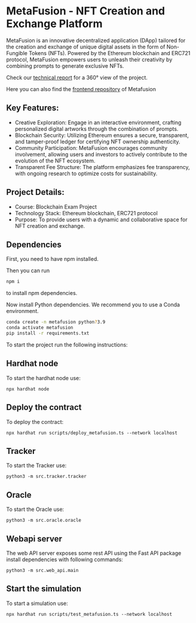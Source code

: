 # MetaFusion - NFT Creation and Exchange Platform

MetaFusion is an innovative decentralized application (DApp) tailored for the creation and exchange of unique digital assets in the form of Non-Fungible Tokens (NFTs). Powered by the Ethereum blockchain and ERC721 protocol, MetaFusion empowers users to unleash their creativity by combining prompts to generate exclusive NFTs.

Check our [technical report](https://github.com/Andreus00/MetaFusion/blob/main/MetaFusion.pdf) for a 360° view of the project.

Here you can also find the [frontend repository](https://github.com/Frklin/metafusionapp) of Metafusion 

## Key Features:

- Creative Exploration: Engage in an interactive environment, crafting personalized digital artworks through the combination of prompts.
- Blockchain Security: Utilizing Ethereum ensures a secure, transparent, and tamper-proof ledger for certifying NFT ownership authenticity.
- Community Participation: MetaFusion encourages community involvement, allowing users and investors to actively contribute to the evolution of the NFT ecosystem.
- Transparent Fee Structure: The platform emphasizes fee transparency, with ongoing research to optimize costs for sustainability.

## Project Details:
- Course: Blockchain Exam Project
- Technology Stack: Ethereum blockchain, ERC721 protocol
- Purpose: To provide users with a dynamic and collaborative space for NFT creation and exchange.


## Dependencies
First, you need to have npm installed.

Then you can run
```bash
npm i
```
to install npm dependencies.</br>

Now install Python dependencies. We recommend you to use a Conda environment.
```bash
conda create -n metafusion python?3.9
conda activate metafusion
pip install -r requirements.txt
```

To start the project run the following instructions:

## Hardhat node
To start the hardhat node use:
```shell
npx hardhat node
```

## Deploy the contract
To deploy the contract:
```shell
npx hardhat run scripts/deploy_metafusion.ts --network localhost
```

## Tracker
To start the Tracker use:
```shell
python3 -m src.tracker.tracker
```

## Oracle
To start the Oracle use:
```shell
python3 -m src.oracle.oracle
```


## Webapi server
The web API server exposes some rest API using the Fast API package
install dependencies with following commands:
```shell
python3 -m src.web_api.main
```

## Start the simulation
To start a simulation use:
```shell
npx hardhat run scripts/test_metafusion.ts --network localhost
```
